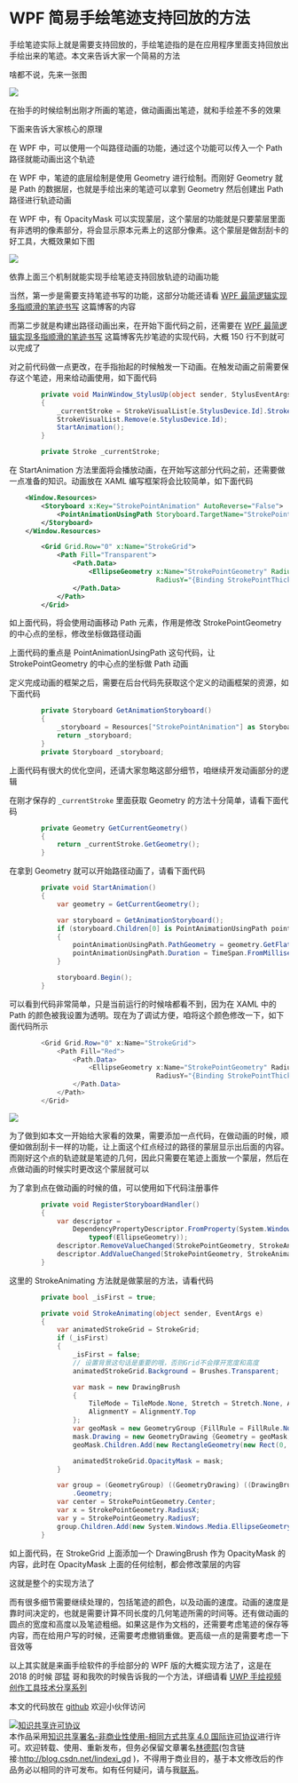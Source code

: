 # WPF 简易手绘笔迹支持回放的方法

手绘笔迹实际上就是需要支持回放的，手绘笔迹指的是在应用程序里面支持回放出手绘出来的笔迹。本文来告诉大家一个简易的方法

<!--more-->

<!-- 发布 -->

啥都不说，先来一张图

<!-- ![](image/WPF 简易手绘笔迹支持回放的方法/WPF 简易手绘笔迹支持回放的方法0.gif) -->

![](http://image.acmx.xyz/lindexi%2FWPF%2520%25E7%25AE%2580%25E6%2598%2593%25E6%2589%258B%25E7%25BB%2598%25E7%25AC%2594%25E8%25BF%25B9%25E6%2594%25AF%25E6%258C%2581%25E5%259B%259E%25E6%2594%25BE%25E7%259A%2584%25E6%2596%25B9%25E6%25B3%25950.gif)

在抬手的时候绘制出刚才所画的笔迹，做动画画出笔迹，就和手绘差不多的效果

下面来告诉大家核心的原理

在 WPF 中，可以使用一个叫路径动画的功能，通过这个功能可以传入一个 Path 路径就能动画出这个轨迹

在 WPF 中，笔迹的底层绘制是使用 Geometry 进行绘制。而刚好 Geometry 就是 Path 的数据层，也就是手绘出来的笔迹可以拿到 Geometry 然后创建出 Path 路径进行轨迹动画

在 WPF 中，有 OpacityMask 可以实现蒙层，这个蒙层的功能就是只要蒙层里面有非透明的像素部分，将会显示原本元素上的这部分像素。这个蒙层是做刮刮卡的好工具，大概效果如下图

<!-- ![](image/WPF 简易手绘笔迹支持回放的方法/WPF 简易手绘笔迹支持回放的方法1.gif) -->

![](http://image.acmx.xyz/lindexi%2FWPF%2520%25E7%25AE%2580%25E6%2598%2593%25E6%2589%258B%25E7%25BB%2598%25E7%25AC%2594%25E8%25BF%25B9%25E6%2594%25AF%25E6%258C%2581%25E5%259B%259E%25E6%2594%25BE%25E7%259A%2584%25E6%2596%25B9%25E6%25B3%25951.gif)

依靠上面三个机制就能实现手绘笔迹支持回放轨迹的动画功能

当然，第一步是需要支持笔迹书写的功能，这部分功能还请看 [WPF 最简逻辑实现多指顺滑的笔迹书写](https://blog.lindexi.com/post/WPF-%E6%9C%80%E7%AE%80%E9%80%BB%E8%BE%91%E5%AE%9E%E7%8E%B0%E5%A4%9A%E6%8C%87%E9%A1%BA%E6%BB%91%E7%9A%84%E7%AC%94%E8%BF%B9%E4%B9%A6%E5%86%99.html) 这篇博客的内容

而第二步就是构建出路径动画出来，在开始下面代码之前，还需要在 [WPF 最简逻辑实现多指顺滑的笔迹书写](https://blog.lindexi.com/post/WPF-%E6%9C%80%E7%AE%80%E9%80%BB%E8%BE%91%E5%AE%9E%E7%8E%B0%E5%A4%9A%E6%8C%87%E9%A1%BA%E6%BB%91%E7%9A%84%E7%AC%94%E8%BF%B9%E4%B9%A6%E5%86%99.html) 这篇博客先抄笔迹的实现代码，大概 150 行不到就可以完成了

对之前代码做一点更改，在手指抬起的时候触发一下动画。在触发动画之前需要保存这个笔迹，用来给动画使用，如下面代码

```csharp
        private void MainWindow_StylusUp(object sender, StylusEventArgs e)
        {
            _currentStroke = StrokeVisualList[e.StylusDevice.Id].Stroke;
            StrokeVisualList.Remove(e.StylusDevice.Id);
            StartAnimation();
        }

        private Stroke _currentStroke;
```

在 StartAnimation 方法里面将会播放动画，在开始写这部分代码之前，还需要做一点准备的知识。动画放在 XAML 编写框架将会比较简单，如下面代码

```xml
    <Window.Resources>
        <Storyboard x:Key="StrokePointAnimation" AutoReverse="False">
            <PointAnimationUsingPath Storyboard.TargetName="StrokePointGeometry" Storyboard.TargetProperty="Center" />
        </Storyboard>
    </Window.Resources>

        <Grid Grid.Row="0" x:Name="StrokeGrid">
            <Path Fill="Transparent">
                <Path.Data>
                    <EllipseGeometry x:Name="StrokePointGeometry" RadiusX="{Binding StrokePointThickness}"
                                     RadiusY="{Binding StrokePointThickness}" />
                </Path.Data>
            </Path>
        </Grid>
```

如上面代码，将会使用动画移动 Path 元素，作用是修改 StrokePointGeometry 的中心点的坐标，修改坐标做路径动画

上面代码的重点是 PointAnimationUsingPath 这句代码，让 StrokePointGeometry 的中心点的坐标做 Path 动画

定义完成动画的框架之后，需要在后台代码先获取这个定义的动画框架的资源，如下面代码

```csharp
        private Storyboard GetAnimationStoryboard()
        {
            _storyboard = Resources["StrokePointAnimation"] as Storyboard;
            return _storyboard;
        }
        private Storyboard _storyboard;
```

上面代码有很大的优化空间，还请大家忽略这部分细节，咱继续开发动画部分的逻辑

在刚才保存的 `_currentStroke` 里面获取 Geometry 的方法十分简单，请看下面代码

```csharp
        private Geometry GetCurrentGeometry()
        {
            return _currentStroke.GetGeometry();
        }
```

在拿到 Geometry 就可以开始路径动画了，请看下面代码

```csharp
        private void StartAnimation()
        {
            var geometry = GetCurrentGeometry();

            var storyboard = GetAnimationStoryboard();
            if (storyboard.Children[0] is PointAnimationUsingPath pointAnimationUsingPath)
            {
                pointAnimationUsingPath.PathGeometry = geometry.GetFlattenedPathGeometry();
                pointAnimationUsingPath.Duration = TimeSpan.FromMilliseconds(3000);
            }

            storyboard.Begin();
        }
```

可以看到代码非常简单，只是当前运行的时候啥都看不到，因为在 XAML 中的 Path 的颜色被我设置为透明。现在为了调试方便，咱将这个颜色修改一下，如下面代码所示

```csharp
        <Grid Grid.Row="0" x:Name="StrokeGrid">
            <Path Fill="Red">
                <Path.Data>
                    <EllipseGeometry x:Name="StrokePointGeometry" RadiusX="{Binding StrokePointThickness}"
                                     RadiusY="{Binding StrokePointThickness}" />
                </Path.Data>
            </Path>
        </Grid>
```

<!-- ![](image/WPF 简易手绘笔迹支持回放的方法/WPF 简易手绘笔迹支持回放的方法2.gif) -->

![](http://image.acmx.xyz/lindexi%2FWPF%2520%25E7%25AE%2580%25E6%2598%2593%25E6%2589%258B%25E7%25BB%2598%25E7%25AC%2594%25E8%25BF%25B9%25E6%2594%25AF%25E6%258C%2581%25E5%259B%259E%25E6%2594%25BE%25E7%259A%2584%25E6%2596%25B9%25E6%25B3%25952.gif)

为了做到如本文一开始给大家看的效果，需要添加一点代码，在做动画的时候，顺便如做刮刮卡一样的功能，让上面这个红点经过的路径的蒙层显示出后面的内容。而刚好这个点的轨迹就是笔迹的几何，因此只需要在笔迹上面放一个蒙层，然后在点做动画的时候实时更改这个蒙层就可以

为了拿到点在做动画的时候的值，可以使用如下代码注册事件

```csharp
        private void RegisterStoryboardHandler()
        {
            var descriptor =
                DependencyPropertyDescriptor.FromProperty(System.Windows.Media.EllipseGeometry.CenterProperty,
                    typeof(EllipseGeometry));
            descriptor.RemoveValueChanged(StrokePointGeometry, StrokeAnimating);
            descriptor.AddValueChanged(StrokePointGeometry, StrokeAnimating);
        }
```

这里的 StrokeAnimating 方法就是做蒙层的方法，请看代码

```csharp
        private bool _isFirst = true;

        private void StrokeAnimating(object sender, EventArgs e)
        {
            var animatedStrokeGrid = StrokeGrid;
            if (_isFirst)
            {
                _isFirst = false;
                // 设置背景这句话是重要的哦，否则Grid不会撑开宽度和高度
                animatedStrokeGrid.Background = Brushes.Transparent;

                var mask = new DrawingBrush
                {
                    TileMode = TileMode.None, Stretch = Stretch.None, AlignmentX = AlignmentX.Left,
                    AlignmentY = AlignmentY.Top
                };
                var geoMask = new GeometryGroup {FillRule = FillRule.Nonzero};
                mask.Drawing = new GeometryDrawing {Geometry = geoMask, Brush = Brushes.Black};
                geoMask.Children.Add(new RectangleGeometry(new Rect(0, 0, 1, 1)));

                animatedStrokeGrid.OpacityMask = mask;
            }

            var group = (GeometryGroup) ((GeometryDrawing) ((DrawingBrush) animatedStrokeGrid.OpacityMask).Drawing)
                .Geometry;
            var center = StrokePointGeometry.Center;
            var x = StrokePointGeometry.RadiusX;
            var y = StrokePointGeometry.RadiusY;
            group.Children.Add(new System.Windows.Media.EllipseGeometry(center, x, y));
        }
```

如上面代码，在 StrokeGrid 上面添加一个 DrawingBrush 作为 OpacityMask 的内容，此时在 OpacityMask 上面的任何绘制，都会修改蒙层的内容

这就是整个的实现方法了

而有很多细节需要继续处理的，包括笔迹的颜色，以及动画的速度。动画的速度是靠时间决定的，也就是需要计算不同长度的几何笔迹所需的时间等。还有做动画的圆点的宽度和高度以及笔迹粗细。如果这是作为文档的，还需要考虑笔迹的保存等内容，而在给用户写的时候，还需要考虑撤销重做。更高级一点的是需要考虑一下音效等

以上其实就是来画手绘软件的手绘部分的 WPF 版的大概实现方法了，这是在 2018 的时候 邵猛 哥和我吹的时候告诉我的一个方法，详细请看 [UWP 手绘视频创作工具技术分享系列](https://www.cnblogs.com/shaomeng/p/7474128.html)

本文的代码放在 [github](https://github.com/lindexi/lindexi_gd/tree/f068bda307dd92ce470dc716a312680ce676e2c3/CacearkurfoFawferehacheele) 欢迎小伙伴访问


<a rel="license" href="http://creativecommons.org/licenses/by-nc-sa/4.0/"><img alt="知识共享许可协议" style="border-width:0" src="https://licensebuttons.net/l/by-nc-sa/4.0/88x31.png" /></a><br />本作品采用<a rel="license" href="http://creativecommons.org/licenses/by-nc-sa/4.0/">知识共享署名-非商业性使用-相同方式共享 4.0 国际许可协议</a>进行许可。欢迎转载、使用、重新发布，但务必保留文章署名[林德熙](http://blog.csdn.net/lindexi_gd)(包含链接:http://blog.csdn.net/lindexi_gd )，不得用于商业目的，基于本文修改后的作品务必以相同的许可发布。如有任何疑问，请与我[联系](mailto:lindexi_gd@163.com)。
